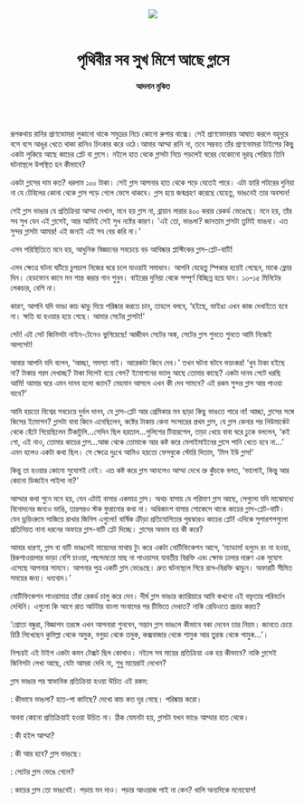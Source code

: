 <div align=center>
<img src=https://images.prothomalo.com/prothomalo-bangla/2021-01/1d75151c-eff9-4e9f-ac28-aebc4618d00f/palo_bangla_og.png />
<br><br>
<h1>পৃথিবীর সব সুখ মিশে আছে গ্লাসে</h1> 
<h4>আদনান মুকিত</h4>
<br><br>
</div>

রূপকথায় রানির প্রাণভোমরা লুকানো থাকে সমুদ্রের নিচে কোনো রুপার বাক্সে। সেই প্রাণভোমরায় আঘাত করলে বহুদূরে বসে বসে আঙুর খেতে থাকা রানিও চিৎকার করে ওঠে।আমার আম্মা রানি না, তবে সম্ভবত তাঁর প্রাণভোমরা টাইপের কিছু একটা লুকিয়ে আছে কাচের প্লেট বা গ্লাসে। নইলে হাত থেকে গ্লাসটা নিচে পড়লেই ঘরের যেকোনো দূরত্ব পেরিয়ে তিনি ঘটনাস্থলে উপস্থিত হন কীভাবে? 

একটা গ্লাসের দাম কত? ধরলাম ১০০ টাকা। সেই গ্লাস আপনার হাত থেকে পড়ে যেতেই পারে। এটা হ্যারি পটারের দুনিয়া না যে টেবিলের কোনা থেকে গ্লাস পড়ে গেলে ভেসে থাকবে। গ্লাস হয়ে জন্মগ্রহণ করেছে যেহেতু, ভাঙনেই তার অবসান!

সেই গ্লাস ভাঙার যে প্রতিক্রিয়া আম্মা দেখান, মনে হয় গ্লাস না, ব্রায়ান লারার ৪০০ করার রেকর্ড ভেঙেছে। মনে হয়, তাঁর সব সুখ যেন এই গ্লাসেই, আর আমিই সেই সুখ নষ্টের কারণ। ‘এই তো, ভাঙলা? জানতাম গ্লাসটা তুমিই ভাঙবা। এত সুন্দর গ্লাসটা আমার! এই জন্যই এই সব বের করি না।’ 

এসব পরিস্থিতিতে মনে হয়, আধুনিক বিজ্ঞানের সবচেয়ে বড় আবিষ্কার প্লাস্টিকের গ্লাস-প্লেট-বাটি! 

এসব ক্ষেত্রে ঘটনা ঘটিয়ে চুপচাপ নিজের ঘরে চলে যাওয়াই সমাধান। আপনি যেহেতু স্পিকার হয়েই গেছেন, মাকে ফ্লোর দিন। হেডফোন কানে মন শান্ত করার গান শুনুন। বাইরের দুনিয়া থেকে সম্পূর্ণ বিচ্ছিন্ন হয়ে যান। ১০–১৫ মিনিটের লেকচার, বেশি না। 

কারণ, আপনি যদি ভাঙা কাচ ঝাড়ু দিয়ে পরিষ্কার করতে চান, তাহলে বলবে, ‘হইছে, ভাইঙা এখন কাজ দেখাইতে হবে না। ক্ষতি যা হওয়ার হয়ে গেছে। আমার সেটের গ্লাসটা!’

সেট! এই সেট জিনিসটা নাইন-টেনেও ভুগিয়েছে! আজীবন সেটের অঙ্ক, সেটের গ্লাস শুনতে শুনতে আমি নিজেই আপসেট! 

আবার আপনি যদি বলেন, ‘আচ্ছা, সমস্যা নাই। আরেকটা কিনে দেব।’ তখন ঘটনা ঘটবে ভয়ংকর! ‘খুব টাকা হইছে না? টাকার গরম দেখাচ্ছ? টাকা দিলেই হয়ে গেল? ইমোশনের ভ্যালু আছে তোমার কাছে? একটা দানব পেটে ধরছি আমি! আমার ঘরে এমন দানব হলো ক্যান? মেহমান আসলে এখন কী দেব সামনে? এই রকম সুন্দর গ্লাস আর পাওয়া যাবে?’

আমি হয়তো বিশ্বের সবচেয়ে দুর্বল দানব, যে গ্লাস-প্লেট আর প্রেমিকার মন ছাড়া কিছু ভাঙতে পারে না! আচ্ছা, গ্লাসের সঙ্গে কিসের ইমোশন? গ্লাসটা বাবা কিনে এনেছিলেন, কষ্টের টাকায় কেনা সংসারের প্রথম গ্লাস, যে গ্লাস কেনার পর নিউমার্কেট থেকে হেঁটে গিয়েছিলেন টিকাটুলি...সেদিন ছিল হরতাল...পুলিশের টিয়ারশেল, তাড়া খেয়ে বাবা ঘরে ঢুকে বললেন, ‘কই গো, এই নাও, তোমার কাচের গ্লাস...আজ থেকে তোমাকে আর কষ্ট করে মেলাইমাইনের গ্লাসে পানি খেতে হবে না...’ এমন হলেও একটা কথা ছিল। সে ক্ষেত্রে দুঃখে আমিও হয়তো ফেসবুকে স্টোরি দিতাম, ‘মিস ইউ গ্লাস!’ 

কিন্তু তা হওয়ার কোনো সুযোগই নেই। এত কষ্ট করে গ্লাস আনলেও আম্মা দেখে ভ্রু কুঁচকে বলত, ‘ভালোই, কিন্তু আর কোনো ডিজাইন পাইলা না?’

আম্মার কথা শুনে মনে হয়, যেন এটাই বাসার একমাত্র গ্লাস। অথচ বাসায় যে পরিমাণ গ্লাস আছে, সেগুলো যদি মাঝেমধ্যে বিনোদনের জন্যও ভাঙি, তারপরও স্টক ফুরানোর কথা না। অধিকাংশ বাসার শোকেসে থাকে কাচের গ্লাস-প্লেট-বাটি। যেন ড্রয়িংরুমে সাজিয়ে রাখার জিনিস এগুলো! বার্ষিক ক্রীড়া প্রতিযোগিতার পুরস্কারও কাচের প্লেট! এদিকে সুপারশপগুলো প্রতিনিয়ত নানা ধরনের অফারে গ্লাস-বাটি প্লেট দিচ্ছে। গ্লাসের অভাব হয় কী করে? 

আমার ধারণা, গ্লাস বা বাটি ভাঙলেই মায়েদের মাথায় টুং করে একটা নোটিফিকেশন আসে, ‘ম্যাডাম! হলুদে রং না হওয়া, রিকশাওয়ালার ভাড়া বেশি চাওয়া, পছন্দমতো মাছ না পাওয়াসহ যাবতীয় বিরক্তি এবং ক্ষোভ ঢালার দারুণ এক সুযোগ এসেছে আপনার সামনে। আপনার পুত্র একটি গ্লাস ভেঙেছে। দ্রুত ঘটনাস্থলে গিয়ে রাগ–বিরক্তি ঝাড়ুন। অফারটি সীমিত সময়ের জন্য। ধন্যবাদ।’ 

নোটিফিকেশন পাওয়ামাত্র তাঁরা রেকর্ড চালু করে দেন। দীর্ঘ গ্লাস ভাঙার ক্যারিয়ারে আমি কখনো এই বক্তৃতার পরিবর্তন দেখিনি। এগুলো কি আগে রাত আটটার বাংলা সংবাদের পর টিভিতে দেখাত? নাকি রেডিওতে প্রচার করত?

‘শ্রোতা বন্ধুরা, বিজ্ঞাপন তরঙ্গে এখন আপনারা শুনবেন, সন্তান গ্লাস ভাঙলে কীভাবে বকা দেবেন তার নিয়ম। জানতে চেয়ে চিঠি লিখেছেন কুমিল্লা থেকে অমুক, বগুড়া থেকে তমুক, কক্সবাজার থেকে শামুক আর তুরস্ক থেকে পামুক...’।

নিশ্চয়ই এই টাইপ একটা কমন টেক্সট ছিল কোথাও। নইলে সব মায়ের প্রতিক্রিয়া এক হয় কীভাবে? নাকি গ্লাসেই জিনিসটা লেখা আছে, যেটা আমরা দেখি না, শুধু মায়েরাই দেখেন? 

গ্লাস ভাঙার পর স্বাভাবিক প্রতিক্রিয়া হওয়া উচিত এই রকম:

: কীভাবে ভাঙলা? হাত-পা কাটছে? দেখো কাচ কত দূর গেছে। পরিষ্কার করো। 

অথবা কোনো প্রতিক্রিয়াই হওয়া উচিত না। ঠিক যেমনটা হয়, গ্লাসটা যখন ভাঙে আম্মার হাত থেকে। 

: কী হইল আম্মা? 

: কী আর হবে? গ্লাস ভাঙছে।

: সেটের গ্লাস ভেঙে গেলে? 

: কাচের গ্লাস তো ভাঙবেই। পড়ায় মন দাও। পড়ার আওয়াজ পাই না কেন? খালি অন্যদিকে মনোযোগ!


